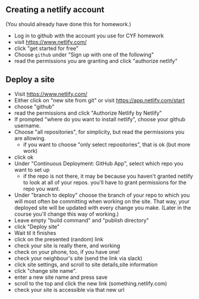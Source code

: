 ## Creating a netlify account

(You should already have done this for homework.)

- Log in to github with the account you use for CYF homework
- visit https://www.netlify.com/
- click "get started for free"
- Choose `github` under "Sign up with one of the following"
- read the permissions you are granting and click "authorize netlify"

## Deploy a site

- Visit https://www.netlify.com/
- Either click on "new site from git" or visit https://app.netlify.com/start
- choose "github"
- read the permissions and click "Authorize Netlify by Netlify"
- If prompted "where do you want to install netlify", choose your github username.
- Choose "all repositories", for simplicity, but read the permissions you are allowing.
  - if you want to choose "only select repositories", that is ok (but more work)
- click ok
- Under "Continuous Deployment: GitHub App", select which repo you want to set up
  - if the repo is not there, it may be because you haven't granted netlify to look at all of your repos. you'll have to grant permissions for the repo you want.
- Under "branch to deploy" choose the branch of your repo to which you will most often be committing when working on the site. That way, your deployed site will be updated with every change you make. (Later in the course you'll change this way of working.)
- Leave empty "build command" and "publish directory"
- click "Deploy site"
- Wait til it finishes
- click on the presented (random) link
- check your site is really there, and working
- check on your phone, too, if you have one!
- check your neighbour's site (send the link via slack)
- click site settings, and scroll to site details,site information
- click "change site name".
- enter a new site name and press save
- scroll to the top and click the new link (something.netlify.com)
- check your site is accessible via that new url
